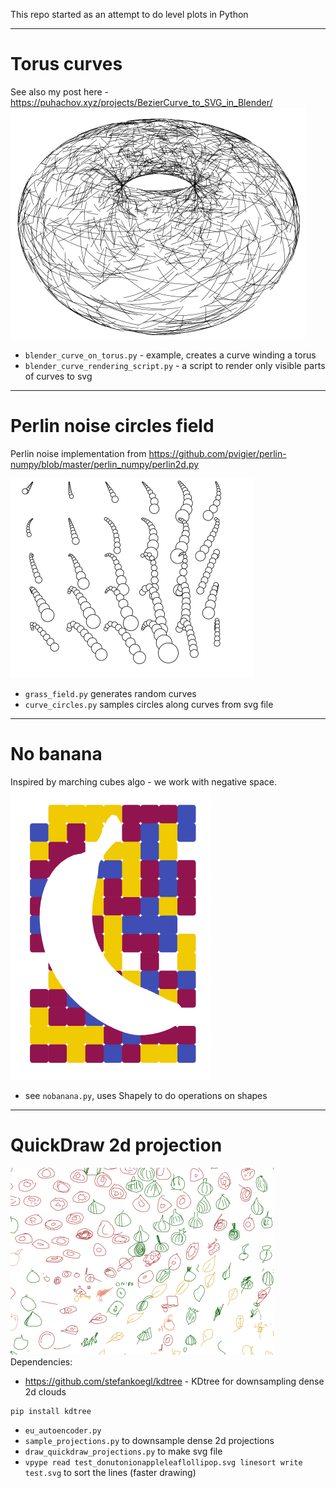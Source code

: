 This repo started as an attempt to do level plots in Python

***
# Torus curves
See also my post here - https://puhachov.xyz/projects/BezierCurve_to_SVG_in_Blender/
![random curves on a bagel](demo/bagel.png)
* `blender_curve_on_torus.py` - example, creates a curve winding a torus
* `blender_curve_rendering_script.py` - a script to render only visible parts of curves to svg

*** 
# Perlin noise circles field
Perlin noise implementation from https://github.com/pvigier/perlin-numpy/blob/master/perlin_numpy/perlin2d.py

![curvy circles field](demo/circles.png)

* `grass_field.py` generates random curves
* `curve_circles.py` samples circles along curves from svg file

***
# No banana
Inspired by marching cubes algo - we work with negative space.
![no banana example](demo/nobanana.png)
 * see `nobanana.py`, uses Shapely to do operations on shapes
***
# QuickDraw 2d projection
![latent space](demo/latent.png)
Dependencies:
 * https://github.com/stefankoegl/kdtree - KDtree for downsampling dense 2d clouds
```
pip install kdtree
```
* `eu_autoencoder.py` 
* `sample_projections.py` to downsample dense 2d projections
* `draw_quickdraw_projections.py` to make svg file
* `vpype read test_donutonionappleleaflollipop.svg linesort write test.svg` to sort the lines (faster drawing)